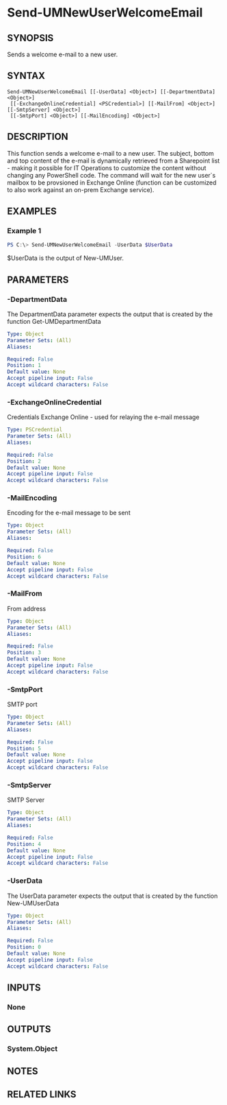 ﻿---
external help file: User.Management.Automation-help.xml
Module Name: User.Management.Automation
online version:
schema: 2.0.0
---

# Send-UMNewUserWelcomeEmail

## SYNOPSIS
Sends a welcome e-mail to a new user.

## SYNTAX

```
Send-UMNewUserWelcomeEmail [[-UserData] <Object>] [[-DepartmentData] <Object>]
 [[-ExchangeOnlineCredential] <PSCredential>] [[-MailFrom] <Object>] [[-SmtpServer] <Object>]
 [[-SmtpPort] <Object>] [[-MailEncoding] <Object>]
```

## DESCRIPTION
This function sends a welcome e-mail to a new user.
The subject, bottom and top content of the e-mail is dynamically retrieved from a Sharepoint list - making it possible for IT Operations to customize the content without changing any PowerShell code.
The command will wait for the new user`s mailbox to be provsioned in Exchange Online (function can be customized to also work against an on-prem Exchange service).

## EXAMPLES

### Example 1
```powershell
PS C:\> Send-UMNewUserWelcomeEmail -UserData $UserData
```

$UserData is the output of New-UMUser.

## PARAMETERS

### -DepartmentData
The DepartmentData parameter expects the output that is created by the function Get-UMDepartmentData

```yaml
Type: Object
Parameter Sets: (All)
Aliases:

Required: False
Position: 1
Default value: None
Accept pipeline input: False
Accept wildcard characters: False
```

### -ExchangeOnlineCredential
Credentials Exchange Online - used for relaying the e-mail message

```yaml
Type: PSCredential
Parameter Sets: (All)
Aliases:

Required: False
Position: 2
Default value: None
Accept pipeline input: False
Accept wildcard characters: False
```

### -MailEncoding
Encoding for the e-mail message to be sent

```yaml
Type: Object
Parameter Sets: (All)
Aliases:

Required: False
Position: 6
Default value: None
Accept pipeline input: False
Accept wildcard characters: False
```

### -MailFrom
From address

```yaml
Type: Object
Parameter Sets: (All)
Aliases:

Required: False
Position: 3
Default value: None
Accept pipeline input: False
Accept wildcard characters: False
```

### -SmtpPort
SMTP port

```yaml
Type: Object
Parameter Sets: (All)
Aliases:

Required: False
Position: 5
Default value: None
Accept pipeline input: False
Accept wildcard characters: False
```

### -SmtpServer
SMTP Server

```yaml
Type: Object
Parameter Sets: (All)
Aliases:

Required: False
Position: 4
Default value: None
Accept pipeline input: False
Accept wildcard characters: False
```

### -UserData
The UserData parameter expects the output that is created by the function New-UMUserData

```yaml
Type: Object
Parameter Sets: (All)
Aliases:

Required: False
Position: 0
Default value: None
Accept pipeline input: False
Accept wildcard characters: False
```

## INPUTS

### None

## OUTPUTS

### System.Object
## NOTES

## RELATED LINKS
